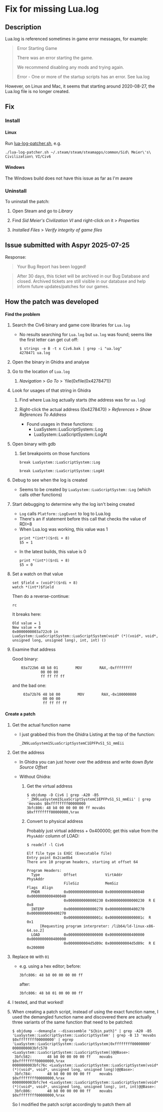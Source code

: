 # Fix for missing Lua.log

## Description

Lua.log is referenced sometimes in game error messages, for example:

> Error Starting Game
>
> There was an error starting the game.
>
> We recommend disabling any mods and trying again.
>
> Error - One or more of the startup scripts has an error. See lua.log

However, on Linux and Mac, it seems that starting around 2020-08-27, the Lua.log file is no longer created.

## Fix

### Install

#### Linux

Run [lua-log-patcher.sh](../scripts/lua-log-patcher.sh), e.g.

```
./lua-log-patcher.sh ~/.steam/steam/steamapps/common/Sid\ Meier\'s\ Civilization\ VI/Civ6
```

#### Windows

The Windows build does not have this issue as far as I'm aware

### Uninstall

To uninstall the patch:

1. Open Steam and go to _Library_

1. Find _Sid Meier's Civilization VI_ and right-click on it > _Properties_

1. _Installed Files_ > _Verify integrity of game files_

## Issue submitted with Aspyr 2025-07-25

Response:

> Your Bug Report has been logged!

> After 30 days, this ticket will be archived in our Bug Database and closed. Archived tickets are still visible in our database and help inform future updates/patches for our games.

## How the patch was developed

#### Find the problem

1.  Search the Civ6 binary and game core libraries for `Lua.log`

    - No results searching for `Lua.log` but `ua.log` was found; seems like the first letter can get cut off:

      ```
      $ strings -e B -t x Civ6.bak | grep -i "ua.log"
      4278471 ua.log
      ```

1.  Open the binary in Ghidra and analyse

1.  Go to the location of `Lua.log`

    1. _Navigation_ > _Go To_ > `file(0xfile(0x4278471))

1.  Look for usages of that string in Ghidra

    1. Find where Lua.log actually starts (the address was for `ua.log`)

    1. Right-click the actual address (0x4278470) > _References_ > _Show References To Address_

       - Found usages in these functions:
         - LuaSystem::LuaScriptSystem::Log
         - LuaSystem::LuaScriptSystem::LogAt

1.  Open binary with gdb

    1. Set breakpoints on those functions

       ```
       break LuaSystem::LuaScriptSystem::Log
       ```

       ```
       break LuaSystem::LuaScriptSystem::LogAt
       ```

1.  Debug to see when the log is created

    - Seems to be created by `LuaSystem::LuaScriptSystem::Log` (which calls other functions)

1.  Start debugging to determine why the log isn't being created

    - `Log` calls `Platform::LogEvent` to log to Lua.log
    - There's an if statement before this call that checks the value of RDI+8
    - When Lua.log was working, this value was 1
      ```
      print *(int*)($rdi + 8)
      $5 = 1
      ```
    - In the latest builds, this value is 0
      ```
      print *(int*)($rdi + 8)
      $5 = 0
      ```

1.  Set a watch on that value

    ```
    set $field = (void*)($rdi + 8)
    watch *(int*)$field
    ```

    Then do a reverse-continue:

    ```
    rc
    ```

    It breaks here:

    ```
    Old value = 1
    New value = 0
    0x0000000003a722c0 in LuaSystem::LuaScriptSystem::LuaScriptSystem(void* (*)(void*, void*, unsigned long, unsigned long), int, int) ()
    ```

1.  Examine that address

    Good binary:

    ```
        03a722b6 48 b8 01        MOV        RAX,-0xffffffff
                 00 00 00
                 ff ff ff ff
    ```

    and the bad one:

    ```
         03a72b76 48 b8 00        MOV        RAX,-0x100000000
                  00 00 00
                  ff ff ff ff
    ```

#### Create a patch

1. Get the actual function name

   - I just grabbed this from the Ghidra Listing at the top of the function:

     `_ZN9LuaSystem15LuaScriptSystemC1EPFPvS1_S1_mmEii`

1. Get the address

   - In Ghidra you can just hover over the address and write down _Byte Source Offset_

   - Without Ghidra:

     1. Get the virtual address

        ```
        $ objdump -D Civ6 | grep -A20 -B5 '_ZN9LuaSystem15LuaScriptSystemC1EPFPvS1_S1_mmEii' | grep 'movabs $0xffffffff00000000
        3bfc806: 48 b8 00 00 00 00 ff movabs $0xffffffff00000000,%rax
        ```

     1. Convert to physical address

        Probably just virtual address + 0x400000; get this value from the `PhysAddr` column of LOAD:

        ```
        $ readelf -l Civ6

        Elf file type is EXEC (Executable file)
        Entry point 0x2cae8b4
        There are 10 program headers, starting at offset 64

        Program Headers:
          Type           Offset             VirtAddr           PhysAddr
                         FileSiz            MemSiz              Flags  Align
          PHDR           0x0000000000000040 0x0000000000400040 0x0000000000400040
                         0x0000000000000230 0x0000000000000230  R E    0x8
          INTERP         0x0000000000000270 0x0000000000400270 0x0000000000400270
                         0x000000000000001c 0x000000000000001c  R      0x1
              [Requesting program interpreter: /lib64/ld-linux-x86-64.so.2]
          LOAD           0x0000000000000000 0x0000000000400000 0x0000000000400000
                         0x0000000004d5d09c 0x0000000004d5d09c  R E    0x200000
        ```

1. Replace `00` with `01`

   - e.g. using a hex editor; before:

     ```
     3bfc806: 48 b8 00 00 00 00 ff
     ```

     after:

     ```
     3bfc806: 48 b8 01 00 00 00 ff
     ```

1. I tested, and that worked!

1. When creating a patch script, instead of using the exact function name, I used the demangled function name and discovered there are actually three variants of the same function that need to be patched:

   ```
   $ objdump --demangle --disassemble "${bin_path}" | grep -A20 -B5 'LuaSystem::LuaScriptSystem::LuaScriptSystem' | grep -B 13 'movabs $0xffffffff00000000' | egrep 'LuaSystem::LuaScriptSystem::LuaScriptSystem|0xffffffff00000000'
   0000000003bfc570 <LuaSystem::LuaScriptSystem::LuaScriptSystem()@@Base>:
    3bfc582:       48 b8 00 00 00 00 ff    movabs $0xffffffff00000000,%rax
   0000000003bfc76c <LuaSystem::LuaScriptSystem::LuaScriptSystem(void* (*)(void*, void*, unsigned long, unsigned long))@@Base>:
    3bfc784:       48 b8 00 00 00 00 ff    movabs $0xffffffff00000000,%rax
   0000000003bfc7e4 <LuaSystem::LuaScriptSystem::LuaScriptSystem(void* (*)(void*, void*, unsigned long, unsigned long), int, int)@@Base>:
    3bfc806:       48 b8 00 00 00 00 ff    movabs $0xffffffff00000000,%rax
   ```

   So I modified the patch script accordingly to patch them all
